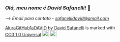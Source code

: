 ### *Olá, meu nome é David Safanelli!* 👋
*--> Email para contato - safanellidavid@gmail.com*
<p xmlns:cc="http://creativecommons.org/ns#" xmlns:dct="http://purl.org/dc/terms/"><a property="dct:title" rel="cc:attributionURL" href="https://davidsafanelli.github.io/David-TEC/">AluraGitHub1aDAVID</a> by <a rel="cc:attributionURL dct:creator" property="cc:attributionName" href="https://github.com/DavidSafanelli">David Safanelli</a> is marked with <a href="https://creativecommons.org/publicdomain/zero/1.0/?ref=chooser-v1" target="_blank" rel="license noopener noreferrer" style="display:inline-block;">CC0 1.0 Universal<img style="height:22px!important;margin-left:3px;vertical-align:text-bottom;" src="https://mirrors.creativecommons.org/presskit/icons/cc.svg?ref=chooser-v1" alt=""><img style="height:22px!important;margin-left:3px;vertical-align:text-bottom;" src="https://mirrors.creativecommons.org/presskit/icons/zero.svg?ref=chooser-v1" alt=""></a></p>
